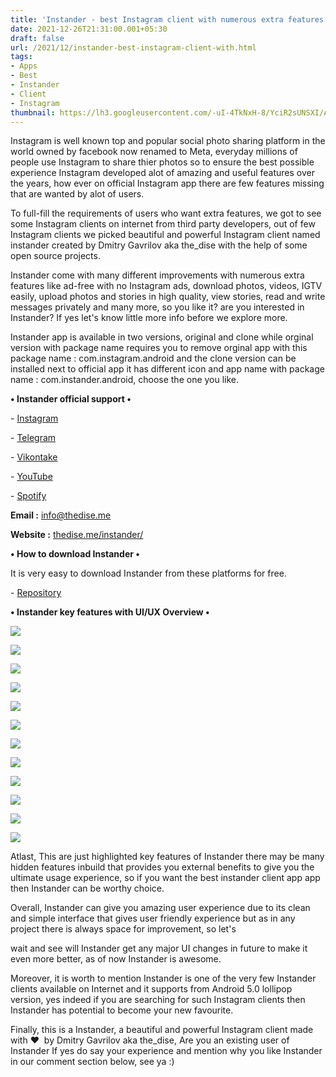```yaml
---
title: 'Instander - best Instagram client with numerous extra features.'
date: 2021-12-26T21:31:00.001+05:30
draft: false
url: /2021/12/instander-best-instagram-client-with.html
tags: 
- Apps
- Best
- Instander
- Client
- Instagram
thumbnail: https://lh3.googleusercontent.com/-uI-4TkNxH-8/YciR2sUNSXI/AAAAAAAAIGQ/aEB3VOvmh-gzFI-_iK7zIloiC2PBr8fPgCNcBGAsYHQ/s1600/1640534486159313-0.png
---
```


  

Instagram is well known top and popular social photo sharing platform in the world owned by facebook now renamed to Meta, everyday millions of people use Instagram to share thier photos so to ensure the best possible experience Instagram developed alot of amazing and useful features over the years, how ever on official Instagram app there are few features missing that are wanted by alot of users.

  

To full-fill the requirements of users who want extra features, we got to see some Instagram clients on internet from third party developers, out of few Instagram clients we picked beautiful and powerful Instagram client named instander created by Dmitry Gavrilov aka the\_dise with the help of some open source projects.

  

Instander come with many different improvements with numerous extra features like ad-free with no Instagram ads, download photos, videos, IGTV easily, upload photos and stories in high quality, view stories, read and write messages privately and many more, so you like it? are you interested in Instander? If yes let's know little more info before we explore more.

  

Instander app is available in two versions, original and clone while orginal version with package name requires you to remove orginal app with this package name : com.instagram.android and the clone version can be installed next to official app it has different icon and app name with package name : com.instander.android, choose the one you like.

  

**• Instander official support •**

\- [Instagram](https://instagram.com/the_dise_)

\- [Telegram](tg://resolve?domain=instander)

\- [Vikontake](https://vk.com/the_dise)

\- [YouTube](https://youtube.com/c/thedise/)

\- [Spotify](https://open.spotify.com/user/the_dise)

**Email :** [info@thedise.me](mailto:info@thedise.me)

**Website :** [thedise.me/instander/](https://www.thedise.me/instander/)

  

**• How to download Instander •**

It is very easy to download Instander from these platforms for free.

  

\- [Repository](https://thedise.me/instander/#download)

  

**• Instander key features with UI/UX Overview •**

 **![](https://lh3.googleusercontent.com/-yB3HieRIhP0/YciR1lhBA_I/AAAAAAAAIGM/zSXu9Qk49uo0Qe80yzTr07bOrQGplyyfwCNcBGAsYHQ/s1600/1640534481777534-1.png)** 

 **![](https://lh3.googleusercontent.com/-CjrCENWvT2g/YciR0ty0GKI/AAAAAAAAIGI/7h3p0ezsIoMdbMfjTqS7XM1f_2IIq-NNwCNcBGAsYHQ/s1600/1640534477505451-2.png)** 

 **![](https://lh3.googleusercontent.com/-9vSvvcecF5o/YciRzRkk4NI/AAAAAAAAIGE/nTE7LPZ6yJcFUS-cup3xhryF3gnWXTkYwCNcBGAsYHQ/s1600/1640534474292435-3.png)** 

 ![](https://lh3.googleusercontent.com/-MJ9j9U6sa5A/YciRyh6huTI/AAAAAAAAIGA/lqtpKIh_cfgpuxicvnPHj9VqxJsmYsL0QCNcBGAsYHQ/s1600/1640534470164613-4.png) 

  

 ![](https://lh3.googleusercontent.com/-1GVsjzbikvM/YciRxgqcFKI/AAAAAAAAIF8/0WxfoRWKOMoDZ4TXmsjT5xk3cZPoOkQxwCNcBGAsYHQ/s1600/1640534466463496-5.png) 

  

 **![](https://lh3.googleusercontent.com/-G9d9wje4VIU/YciRwvXSzyI/AAAAAAAAIF4/3MolJT1yGKg7ZS3lqBC5k25ZB4m0PuVPQCNcBGAsYHQ/s1600/1640534462252624-6.png)** 

 **![](https://lh3.googleusercontent.com/-FC2H3PKIJ3s/YciRvjqiRsI/AAAAAAAAIF0/oGRboyiXh6sjua4vNcKFbaPteos5OlVNgCNcBGAsYHQ/s1600/1640534458714308-7.png)** 

 **![](https://lh3.googleusercontent.com/-_HhwTktav60/YciRupoK4lI/AAAAAAAAIFw/VMiTWJ4LJkMHwJjnojMhnOPLaL4TNR0uACNcBGAsYHQ/s1600/1640534454226901-8.png)** 

 **![](https://lh3.googleusercontent.com/-s4EFLHYoNX4/YciRtnOt-3I/AAAAAAAAIFs/E2WJ53O0OjUCoKrA1BSDPVgI6shx-_VtgCNcBGAsYHQ/s1600/1640534450322386-9.png)** 

 **![](https://lh3.googleusercontent.com/-RjInCFRJ2H8/YciRso4WngI/AAAAAAAAIFo/2Ny-dQnaKak6zqBu_cM2ejUoZUeZDPnGQCNcBGAsYHQ/s1600/1640534445516535-10.png)** 

 **![](https://lh3.googleusercontent.com/-Bss_5QEbiME/YciRraMKIdI/AAAAAAAAIFk/z96NfV51wlQGOhfTbmdJIxPoxmjmqgetwCNcBGAsYHQ/s1600/1640534441449034-11.png)** 

 **![](https://lh3.googleusercontent.com/-d7lL5get-P8/YciRqVtlO6I/AAAAAAAAIFg/9Xm9RYv5d7QGLXSzUp9KZ8Pe-IgyrhYIwCNcBGAsYHQ/s1600/1640534435990463-12.png)** 

Atlast, This are just highlighted key features of Instander there may be many hidden features inbuild that provides you external benefits to give you the ultimate usage experience, so if you want the best instander client app app then Instander can be worthy choice.

  

Overall, Instander can give you amazing user experience due to its clean and simple interface that gives user friendly experience but as in any project there is always space for improvement, so let's 

wait and see will Instander get any major UI changes in future to make it even more better, as of now Instander is awesome.

  

Moreover, it is worth to mention Instander is one of the very few Instander clients available on Internet and it supports from Android 5.0 lollipop version, yes indeed if you are searching for such Instagram clients then Instander has potential to become your new favourite.

  

Finally, this is a Instander, a beautiful and powerful Instagram client made with ❤️  by Dmitry Gavrilov aka the\_dise, Are you an existing user of Instander If yes do say your experience and mention why you like Instander in our comment section below, see ya :)